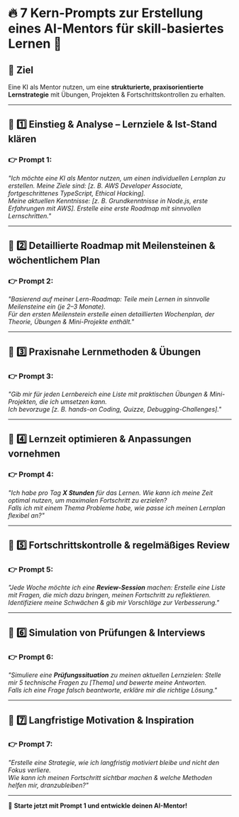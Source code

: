 # 🔥 7 Kern-Prompts zur Erstellung eines AI-Mentors für skill-basiertes Lernen 🚀

## 📌 Ziel
Eine KI als Mentor nutzen, um eine **strukturierte, praxisorientierte Lernstrategie** mit Übungen, Projekten & Fortschrittskontrollen zu erhalten.

---

## 🔹 1️⃣ Einstieg & Analyse – Lernziele & Ist-Stand klären  
### 👉 Prompt 1:
*"Ich möchte eine KI als Mentor nutzen, um einen individuellen Lernplan zu erstellen. Meine Ziele sind: [z. B. AWS Developer Associate, fortgeschrittenes TypeScript, Ethical Hacking].  
Meine aktuellen Kenntnisse: [z. B. Grundkenntnisse in Node.js, erste Erfahrungen mit AWS]. Erstelle eine erste Roadmap mit sinnvollen Lernschritten."*  

---

## 🔹 2️⃣ Detaillierte Roadmap mit Meilensteinen & wöchentlichem Plan  
### 👉 Prompt 2:
*"Basierend auf meiner Lern-Roadmap: Teile mein Lernen in sinnvolle Meilensteine ein (je 2–3 Monate).  
Für den ersten Meilenstein erstelle einen detaillierten Wochenplan, der Theorie, Übungen & Mini-Projekte enthält."*  

---

## 🔹 3️⃣ Praxisnahe Lernmethoden & Übungen  
### 👉 Prompt 3:
*"Gib mir für jeden Lernbereich eine Liste mit praktischen Übungen & Mini-Projekten, die ich umsetzen kann.  
Ich bevorzuge [z. B. hands-on Coding, Quizze, Debugging-Challenges]."*  

---

## 🔹 4️⃣ Lernzeit optimieren & Anpassungen vornehmen  
### 👉 Prompt 4:
*"Ich habe pro Tag **X Stunden** für das Lernen. Wie kann ich meine Zeit optimal nutzen, um maximalen Fortschritt zu erzielen?  
Falls ich mit einem Thema Probleme habe, wie passe ich meinen Lernplan flexibel an?"*  

---

## 🔹 5️⃣ Fortschrittskontrolle & regelmäßiges Review  
### 👉 Prompt 5:
*"Jede Woche möchte ich eine **Review-Session** machen: Erstelle eine Liste mit Fragen, die mich dazu bringen, meinen Fortschritt zu reflektieren.  
Identifiziere meine Schwächen & gib mir Vorschläge zur Verbesserung."*  

---

## 🔹 6️⃣ Simulation von Prüfungen & Interviews  
### 👉 Prompt 6:
*"Simuliere eine **Prüfungssituation** zu meinen aktuellen Lernzielen: Stelle mir 5 technische Fragen zu [Thema] und bewerte meine Antworten.  
Falls ich eine Frage falsch beantworte, erkläre mir die richtige Lösung."*  

---

## 🔹 7️⃣ Langfristige Motivation & Inspiration  
### 👉 Prompt 7:
*"Erstelle eine Strategie, wie ich langfristig motiviert bleibe und nicht den Fokus verliere.  
Wie kann ich meinen Fortschritt sichtbar machen & welche Methoden helfen mir, dranzubleiben?"*  

---

🚀 **Starte jetzt mit Prompt 1 und entwickle deinen AI-Mentor!**  
